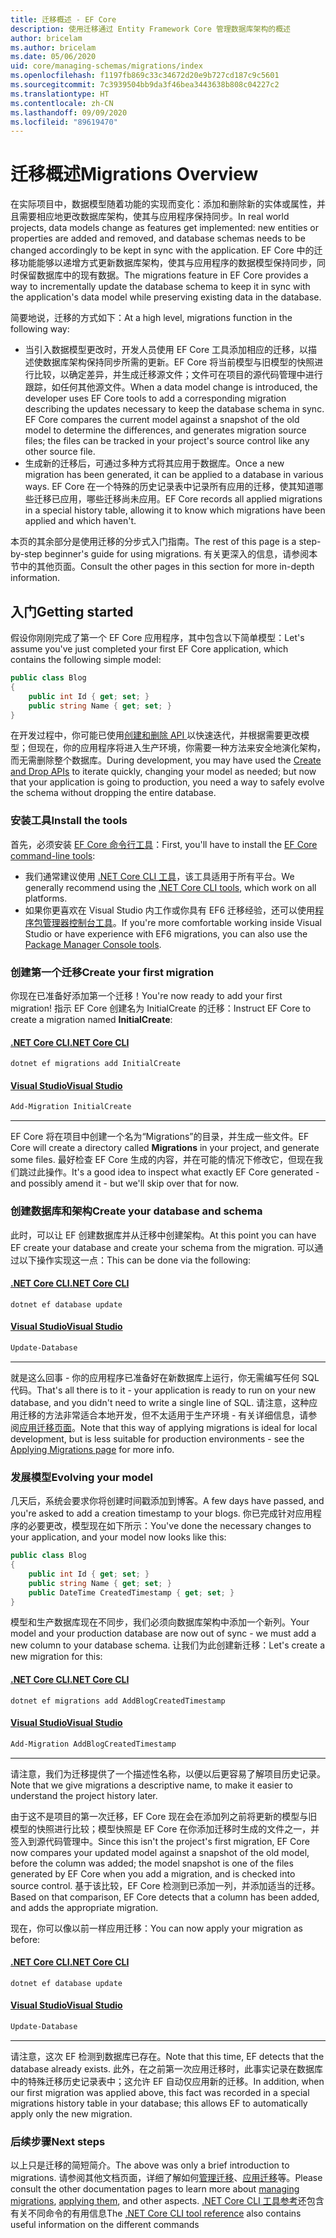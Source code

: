 ```yaml
---
title: 迁移概述 - EF Core
description: 使用迁移通过 Entity Framework Core 管理数据库架构的概述
author: bricelam
ms.author: bricelam
ms.date: 05/06/2020
uid: core/managing-schemas/migrations/index
ms.openlocfilehash: f1197fb869c33c34672d20e9b727cd187c9c5601
ms.sourcegitcommit: 7c3939504bb9da3f46bea3443638b808c04227c2
ms.translationtype: HT
ms.contentlocale: zh-CN
ms.lasthandoff: 09/09/2020
ms.locfileid: "89619470"
---
```

# <a name="migrations-overview"></a><span data-ttu-id="79c53-103">迁移概述</span><span class="sxs-lookup"><span data-stu-id="79c53-103">Migrations Overview</span></span>

<span data-ttu-id="79c53-104">在实际项目中，数据模型随着功能的实现而变化：添加和删除新的实体或属性，并且需要相应地更改数据库架构，使其与应用程序保持同步。</span><span class="sxs-lookup"><span data-stu-id="79c53-104">In real world projects, data models change as features get implemented: new entities or properties are added and removed, and database schemas needs to be changed accordingly to be kept in sync with the application.</span></span> <span data-ttu-id="79c53-105">EF Core 中的迁移功能能够以递增方式更新数据库架构，使其与应用程序的数据模型保持同步，同时保留数据库中的现有数据。</span><span class="sxs-lookup"><span data-stu-id="79c53-105">The migrations feature in EF Core provides a way to incrementally update the database schema to keep it in sync with the application's data model while preserving existing data in the database.</span></span>

<span data-ttu-id="79c53-106">简要地说，迁移的方式如下：</span><span class="sxs-lookup"><span data-stu-id="79c53-106">At a high level, migrations function in the following way:</span></span>

* <span data-ttu-id="79c53-107">当引入数据模型更改时，开发人员使用 EF Core 工具添加相应的迁移，以描述使数据库架构保持同步所需的更新。EF Core 将当前模型与旧模型的快照进行比较，以确定差异，并生成迁移源文件；文件可在项目的源代码管理中进行跟踪，如任何其他源文件。</span><span class="sxs-lookup"><span data-stu-id="79c53-107">When a data model change is introduced, the developer uses EF Core tools to add a corresponding migration describing the updates necessary to keep the database schema in sync. EF Core compares the current model against a snapshot of the old model to determine the differences, and generates migration source files; the files can be tracked in your project's source control like any other source file.</span></span>
* <span data-ttu-id="79c53-108">生成新的迁移后，可通过多种方式将其应用于数据库。</span><span class="sxs-lookup"><span data-stu-id="79c53-108">Once a new migration has been generated, it can be applied to a database in various ways.</span></span> <span data-ttu-id="79c53-109">EF Core 在一个特殊的历史记录表中记录所有应用的迁移，使其知道哪些迁移已应用，哪些迁移尚未应用。</span><span class="sxs-lookup"><span data-stu-id="79c53-109">EF Core records all applied migrations in a special history table, allowing it to know which migrations have been applied and which haven't.</span></span>

<span data-ttu-id="79c53-110">本页的其余部分是使用迁移的分步式入门指南。</span><span class="sxs-lookup"><span data-stu-id="79c53-110">The rest of this page is a step-by-step beginner's guide for using migrations.</span></span> <span data-ttu-id="79c53-111">有关更深入的信息，请参阅本节中的其他页面。</span><span class="sxs-lookup"><span data-stu-id="79c53-111">Consult the other pages in this section for more in-depth information.</span></span>

## <a name="getting-started"></a><span data-ttu-id="79c53-112">入门</span><span class="sxs-lookup"><span data-stu-id="79c53-112">Getting started</span></span>

<span data-ttu-id="79c53-113">假设你刚刚完成了第一个 EF Core 应用程序，其中包含以下简单模型：</span><span class="sxs-lookup"><span data-stu-id="79c53-113">Let's assume you've just completed your first EF Core application, which contains the following simple model:</span></span>

```c#
public class Blog
{
    public int Id { get; set; }
    public string Name { get; set; }
}
```

<span data-ttu-id="79c53-114">在开发过程中，你可能已使用[创建和删除 API ](xref:core/managing-schemas/ensure-created)以快速迭代，并根据需要更改模型；但现在，你的应用程序将进入生产环境，你需要一种方法来安全地演化架构，而无需删除整个数据库。</span><span class="sxs-lookup"><span data-stu-id="79c53-114">During development, you may have used the [Create and Drop APIs](xref:core/managing-schemas/ensure-created) to iterate quickly, changing your model as needed; but now that your application is going to production, you need a way to safely evolve the schema without dropping the entire database.</span></span>

### <a name="install-the-tools"></a><span data-ttu-id="79c53-115">安装工具</span><span class="sxs-lookup"><span data-stu-id="79c53-115">Install the tools</span></span>

<span data-ttu-id="79c53-116">首先，必须安装 [EF Core 命令行工具](xref:core/miscellaneous/cli/index)：</span><span class="sxs-lookup"><span data-stu-id="79c53-116">First, you'll have to install the [EF Core command-line tools](xref:core/miscellaneous/cli/index):</span></span>

* <span data-ttu-id="79c53-117">我们通常建议使用 [.NET Core CLI 工具](xref:core/miscellaneous/cli/dotnet)，该工具适用于所有平台。</span><span class="sxs-lookup"><span data-stu-id="79c53-117">We generally recommend using the [.NET Core CLI tools](xref:core/miscellaneous/cli/dotnet), which work on all platforms.</span></span>
* <span data-ttu-id="79c53-118">如果你更喜欢在 Visual Studio 内工作或你具有 EF6 迁移经验，还可以使用[程序包管理器控制台工具](xref:core/miscellaneous/cli/powershell)。</span><span class="sxs-lookup"><span data-stu-id="79c53-118">If you're more comfortable working inside Visual Studio or have experience with EF6 migrations, you can also use the [Package Manager Console tools](xref:core/miscellaneous/cli/powershell).</span></span>

### <a name="create-your-first-migration"></a><span data-ttu-id="79c53-119">创建第一个迁移</span><span class="sxs-lookup"><span data-stu-id="79c53-119">Create your first migration</span></span>

<span data-ttu-id="79c53-120">你现在已准备好添加第一个迁移！</span><span class="sxs-lookup"><span data-stu-id="79c53-120">You're now ready to add your first migration!</span></span> <span data-ttu-id="79c53-121">指示 EF Core 创建名为 InitialCreate 的迁移：</span><span class="sxs-lookup"><span data-stu-id="79c53-121">Instruct EF Core to create a migration named **InitialCreate**:</span></span>

#### <a name="net-core-cli"></a>[<span data-ttu-id="79c53-122">.NET Core CLI</span><span class="sxs-lookup"><span data-stu-id="79c53-122">.NET Core CLI</span></span>](#tab/dotnet-core-cli)

```dotnetcli
dotnet ef migrations add InitialCreate
```

#### <a name="visual-studio"></a>[<span data-ttu-id="79c53-123">Visual Studio</span><span class="sxs-lookup"><span data-stu-id="79c53-123">Visual Studio</span></span>](#tab/vs)

``` powershell
Add-Migration InitialCreate
```

***

<span data-ttu-id="79c53-124">EF Core 将在项目中创建一个名为“Migrations”的目录，并生成一些文件。</span><span class="sxs-lookup"><span data-stu-id="79c53-124">EF Core will create a directory called **Migrations** in your project, and generate some files.</span></span> <span data-ttu-id="79c53-125">最好检查 EF Core 生成的内容，并在可能的情况下修改它，但现在我们跳过此操作。</span><span class="sxs-lookup"><span data-stu-id="79c53-125">It's a good idea to inspect what exactly EF Core generated - and possibly amend it - but we'll skip over that for now.</span></span>

### <a name="create-your-database-and-schema"></a><span data-ttu-id="79c53-126">创建数据库和架构</span><span class="sxs-lookup"><span data-stu-id="79c53-126">Create your database and schema</span></span>

<span data-ttu-id="79c53-127">此时，可以让 EF 创建数据库并从迁移中创建架构。</span><span class="sxs-lookup"><span data-stu-id="79c53-127">At this point you can have EF create your database and create your schema from the migration.</span></span> <span data-ttu-id="79c53-128">可以通过以下操作实现这一点：</span><span class="sxs-lookup"><span data-stu-id="79c53-128">This can be done via the following:</span></span>

#### <a name="net-core-cli"></a>[<span data-ttu-id="79c53-129">.NET Core CLI</span><span class="sxs-lookup"><span data-stu-id="79c53-129">.NET Core CLI</span></span>](#tab/dotnet-core-cli)

```dotnetcli
dotnet ef database update
```
#### <a name="visual-studio"></a>[<span data-ttu-id="79c53-130">Visual Studio</span><span class="sxs-lookup"><span data-stu-id="79c53-130">Visual Studio</span></span>](#tab/vs)

``` powershell
Update-Database
```

***

<span data-ttu-id="79c53-131">就是这么回事 - 你的应用程序已准备好在新数据库上运行，你无需编写任何 SQL 代码。</span><span class="sxs-lookup"><span data-stu-id="79c53-131">That's all there is to it - your application is ready to run on your new database, and you didn't need to write a single line of SQL.</span></span> <span data-ttu-id="79c53-132">请注意，这种应用迁移的方法非常适合本地开发，但不太适用于生产环境 - 有关详细信息，请参阅[应用迁移页面](xref:core/managing-schemas/migrations/applying)。</span><span class="sxs-lookup"><span data-stu-id="79c53-132">Note that this way of applying migrations is ideal for local development, but is less suitable for production environments - see the [Applying Migrations page](xref:core/managing-schemas/migrations/applying) for more info.</span></span>

### <a name="evolving-your-model"></a><span data-ttu-id="79c53-133">发展模型</span><span class="sxs-lookup"><span data-stu-id="79c53-133">Evolving your model</span></span>

<span data-ttu-id="79c53-134">几天后，系统会要求你将创建时间戳添加到博客。</span><span class="sxs-lookup"><span data-stu-id="79c53-134">A few days have passed, and you're asked to add a creation timestamp to your blogs.</span></span> <span data-ttu-id="79c53-135">你已完成针对应用程序的必要更改，模型现在如下所示：</span><span class="sxs-lookup"><span data-stu-id="79c53-135">You've done the necessary changes to your application, and your model now looks like this:</span></span>

```c#
public class Blog
{
    public int Id { get; set; }
    public string Name { get; set; }
    public DateTime CreatedTimestamp { get; set; }
}
```

<span data-ttu-id="79c53-136">模型和生产数据库现在不同步，我们必须向数据库架构中添加一个新列。</span><span class="sxs-lookup"><span data-stu-id="79c53-136">Your model and your production database are now out of sync - we must add a new column to your database schema.</span></span> <span data-ttu-id="79c53-137">让我们为此创建新迁移：</span><span class="sxs-lookup"><span data-stu-id="79c53-137">Let's create a new migration for this:</span></span>

#### <a name="net-core-cli"></a>[<span data-ttu-id="79c53-138">.NET Core CLI</span><span class="sxs-lookup"><span data-stu-id="79c53-138">.NET Core CLI</span></span>](#tab/dotnet-core-cli)

```dotnetcli
dotnet ef migrations add AddBlogCreatedTimestamp
```

#### <a name="visual-studio"></a>[<span data-ttu-id="79c53-139">Visual Studio</span><span class="sxs-lookup"><span data-stu-id="79c53-139">Visual Studio</span></span>](#tab/vs)

``` powershell
Add-Migration AddBlogCreatedTimestamp
```

***

<span data-ttu-id="79c53-140">请注意，我们为迁移提供了一个描述性名称，以便以后更容易了解项目历史记录。</span><span class="sxs-lookup"><span data-stu-id="79c53-140">Note that we give migrations a descriptive name, to make it easier to understand the project history later.</span></span>

<span data-ttu-id="79c53-141">由于这不是项目的第一次迁移，EF Core 现在会在添加列之前将更新的模型与旧模型的快照进行比较；模型快照是 EF Core 在你添加迁移时生成的文件之一，并签入到源代码管理中。</span><span class="sxs-lookup"><span data-stu-id="79c53-141">Since this isn't the project's first migration, EF Core now compares your updated model against a snapshot of the old model, before the column was added; the model snapshot is one of the files generated by EF Core when you add a migration, and is checked into source control.</span></span> <span data-ttu-id="79c53-142">基于该比较，EF Core 检测到已添加一列，并添加适当的迁移。</span><span class="sxs-lookup"><span data-stu-id="79c53-142">Based on that comparison, EF Core detects that a column has been added, and adds the appropriate migration.</span></span>

<span data-ttu-id="79c53-143">现在，你可以像以前一样应用迁移：</span><span class="sxs-lookup"><span data-stu-id="79c53-143">You can now apply your migration as before:</span></span>

#### <a name="net-core-cli"></a>[<span data-ttu-id="79c53-144">.NET Core CLI</span><span class="sxs-lookup"><span data-stu-id="79c53-144">.NET Core CLI</span></span>](#tab/dotnet-core-cli)

```dotnetcli
dotnet ef database update
```
#### <a name="visual-studio"></a>[<span data-ttu-id="79c53-145">Visual Studio</span><span class="sxs-lookup"><span data-stu-id="79c53-145">Visual Studio</span></span>](#tab/vs)

``` powershell
Update-Database
```

***

<span data-ttu-id="79c53-146">请注意，这次 EF 检测到数据库已存在。</span><span class="sxs-lookup"><span data-stu-id="79c53-146">Note that this time, EF detects that the database already exists.</span></span> <span data-ttu-id="79c53-147">此外，在之前第一次应用迁移时，此事实记录在数据库中的特殊迁移历史记录表中；这允许 EF 自动仅应用新的迁移。</span><span class="sxs-lookup"><span data-stu-id="79c53-147">In addition, when our first migration was applied above, this fact was recorded in a special migrations history table in your database; this allows EF to automatically apply only the new migration.</span></span>

### <a name="next-steps"></a><span data-ttu-id="79c53-148">后续步骤</span><span class="sxs-lookup"><span data-stu-id="79c53-148">Next steps</span></span>

<span data-ttu-id="79c53-149">以上只是迁移的简短简介。</span><span class="sxs-lookup"><span data-stu-id="79c53-149">The above was only a brief introduction to migrations.</span></span> <span data-ttu-id="79c53-150">请参阅其他文档页面，详细了解如何[管理迁移](xref:core/managing-schemas/migrations/managing)、[应用迁移](xref:core/managing-schemas/migrations/applying)等。</span><span class="sxs-lookup"><span data-stu-id="79c53-150">Please consult the other documentation pages to learn more about [managing migrations](xref:core/managing-schemas/migrations/managing), [applying them](xref:core/managing-schemas/migrations/applying), and other aspects.</span></span> <span data-ttu-id="79c53-151">[.NET Core CLI 工具参考](xref:core/miscellaneous/cli/index)还包含有关不同命令的有用信息</span><span class="sxs-lookup"><span data-stu-id="79c53-151">The [.NET Core CLI tool reference](xref:core/miscellaneous/cli/index) also contains useful information on the different commands</span></span>
